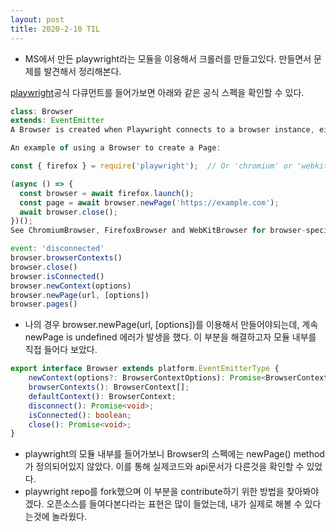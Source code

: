 ```yaml
---
layout: post
title: 2020-2-10 TIL
---
```


- MS에서 만든 playwright라는 모듈을 이용해서 크롤러를 만들고있다. 만들면서 문제를 발견해서 정리해본다.


[playwright](https://github.com/microsoft/playwright/blob/master/docs/api.md)공식 다큐먼트를 들어가보면 아래와 같은 공식 스펙을 확인할 수 있다.
```javascript
class: Browser
extends: EventEmitter
A Browser is created when Playwright connects to a browser instance, either through browserType.launch or browserType.connect.

An example of using a Browser to create a Page:

const { firefox } = require('playwright');  // Or 'chromium' or 'webkit'.

(async () => {
  const browser = await firefox.launch();
  const page = await browser.newPage('https://example.com');
  await browser.close();
})();
See ChromiumBrowser, FirefoxBrowser and WebKitBrowser for browser-specific features. Note that browserType.connect(options) and browserType.launch(options) always return a specific browser instance, based on the browser being connected to or launched.

event: 'disconnected'
browser.browserContexts()
browser.close()
browser.isConnected()
browser.newContext(options)
browser.newPage(url, [options])
browser.pages()
```
- 나의 경우 browser.newPage(url, [options])를 이용해서 만들어야되는데, 계속 newPage is undefined 에러가 발생을 했다. 이 부분을 해결하고자 모듈 내부를 직접 들어다 보았다.

```typescript
export interface Browser extends platform.EventEmitterType {
    newContext(options?: BrowserContextOptions): Promise<BrowserContext>;
    browserContexts(): BrowserContext[];
    defaultContext(): BrowserContext;
    disconnect(): Promise<void>;
    isConnected(): boolean;
    close(): Promise<void>;
}
```
- playwright의 모듈 내부를 들어가보니 Browser의 스펙에는 newPage() method가 정의되어있지 않았다. 이를 통해 실제코드와 api문서가 다른것을 확인할 수 있었다.
- playwright repo를 fork했으며 이 부분을 contribute하기 위한 방법을 찾아봐야겠다. 오픈소스를 들여다본다라는 표현은 많이 들었는데, 내가 실제로 해볼 수 있다는것에 놀라웠다.
